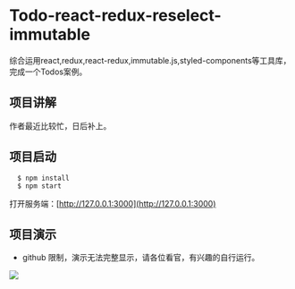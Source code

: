 # Todo-react-redux-reselect-immutable
综合运用react,redux,react-redux,immutable.js,styled-components等工具库，完成一个Todos案例。

## 项目讲解
作者最近比较忙，日后补上。

## 项目启动

```youtrack
  $ npm install
  $ npm start
```
打开服务端：[http://127.0.0.1:3000](http://127.0.0.1:3000)

## 项目演示
- github 限制，演示无法完整显示，请各位看官，有兴趣的自行运行。

<img src='http://thumbnail0.baidupcs.com/thumbnail/125e02d99b5ba1fc2d5e00af6b8dda43?fid=2568993519-250528-700131770139316&time=1491631200&rt=pr&sign=FDTAER-DCb740ccc5511e5e8fedcff06b081203-vm7NgRCuvkknm50wwIExWsLaPHI%3d&expires=8h&chkbd=0&chkv=0&dp-logid=2263480928870778767&dp-callid=0&size=c1920_u1080&quality=90'>